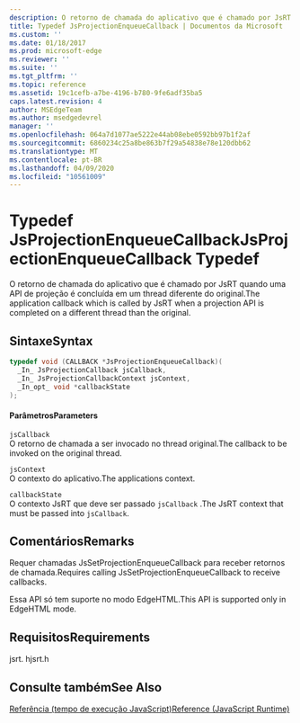 ```yaml
---
description: O retorno de chamada do aplicativo que é chamado por JsRT quando uma API de projeção é concluída em um thread diferente do original.
title: Typedef JsProjectionEnqueueCallback | Documentos da Microsoft
ms.custom: ''
ms.date: 01/18/2017
ms.prod: microsoft-edge
ms.reviewer: ''
ms.suite: ''
ms.tgt_pltfrm: ''
ms.topic: reference
ms.assetid: 19c1cefb-a7be-4196-b780-9fe6adf35ba5
caps.latest.revision: 4
author: MSEdgeTeam
ms.author: msedgedevrel
manager: ''
ms.openlocfilehash: 064a7d1077ae5222e44ab08ebe0592bb97b1f2af
ms.sourcegitcommit: 6860234c25a8be863b7f29a54838e78e120dbb62
ms.translationtype: MT
ms.contentlocale: pt-BR
ms.lasthandoff: 04/09/2020
ms.locfileid: "10561009"
---
```

# <span data-ttu-id="bf0c6-103">Typedef JsProjectionEnqueueCallback</span><span class="sxs-lookup"><span data-stu-id="bf0c6-103">JsProjectionEnqueueCallback Typedef</span></span>
<span data-ttu-id="bf0c6-104">O retorno de chamada do aplicativo que é chamado por JsRT quando uma API de projeção é concluída em um thread diferente do original.</span><span class="sxs-lookup"><span data-stu-id="bf0c6-104">The application callback which is called by JsRT when a projection API is completed on a different thread than the original.</span></span>  
  
## <span data-ttu-id="bf0c6-105">Sintaxe</span><span class="sxs-lookup"><span data-stu-id="bf0c6-105">Syntax</span></span>  
  
```cpp  
typedef void (CALLBACK *JsProjectionEnqueueCallback)(  
  _In_ JsProjectionCallback jsCallback,  
  _In_ JsProjectionCallbackContext jsContext,  
  _In_opt_ void *callbackState  
);  
```  
  
#### <span data-ttu-id="bf0c6-106">Parâmetros</span><span class="sxs-lookup"><span data-stu-id="bf0c6-106">Parameters</span></span>  
 `jsCallback`  
 <span data-ttu-id="bf0c6-107">O retorno de chamada a ser invocado no thread original.</span><span class="sxs-lookup"><span data-stu-id="bf0c6-107">The callback to be invoked on the original thread.</span></span>  
  
 `jsContext`  
 <span data-ttu-id="bf0c6-108">O contexto do aplicativo.</span><span class="sxs-lookup"><span data-stu-id="bf0c6-108">The applications context.</span></span>  
  
 `callbackState`  
 <span data-ttu-id="bf0c6-109">O contexto JsRT que deve ser passado `jsCallback` .</span><span class="sxs-lookup"><span data-stu-id="bf0c6-109">The JsRT context that must be passed into `jsCallback`.</span></span>  
  
## <span data-ttu-id="bf0c6-110">Comentários</span><span class="sxs-lookup"><span data-stu-id="bf0c6-110">Remarks</span></span>  
 <span data-ttu-id="bf0c6-111">Requer chamadas JsSetProjectionEnqueueCallback para receber retornos de chamada.</span><span class="sxs-lookup"><span data-stu-id="bf0c6-111">Requires calling JsSetProjectionEnqueueCallback to receive callbacks.</span></span>  
  
 <span data-ttu-id="bf0c6-112">Essa API só tem suporte no modo EdgeHTML.</span><span class="sxs-lookup"><span data-stu-id="bf0c6-112">This API is supported only in EdgeHTML mode.</span></span>  
  
## <span data-ttu-id="bf0c6-113">Requisitos</span><span class="sxs-lookup"><span data-stu-id="bf0c6-113">Requirements</span></span>  
 <span data-ttu-id="bf0c6-114">jsrt. h</span><span class="sxs-lookup"><span data-stu-id="bf0c6-114">jsrt.h</span></span>  
  
## <span data-ttu-id="bf0c6-115">Consulte também</span><span class="sxs-lookup"><span data-stu-id="bf0c6-115">See Also</span></span>  
 [<span data-ttu-id="bf0c6-116">Referência (tempo de execução JavaScript)</span><span class="sxs-lookup"><span data-stu-id="bf0c6-116">Reference (JavaScript Runtime)</span></span>](../chakra-hosting/reference-javascript-runtime.md)